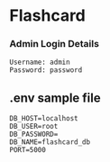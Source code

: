 # Flashcard
### Admin Login Details
```
Username: admin
Password: password
```
## .env sample file
```
DB_HOST=localhost
DB_USER=root
DB_PASSWORD=
DB_NAME=flashcard_db
PORT=5000
```
